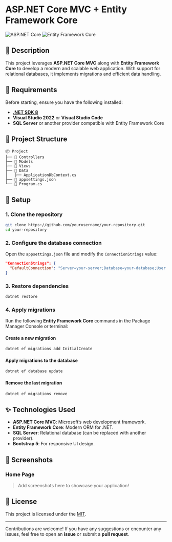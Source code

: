 # ASP.NET Core MVC + Entity Framework Core

![ASP.NET Core](https://img.shields.io/badge/ASP.NET%20Core-512BD4?style=for-the-badge&logo=.net&logoColor=white)
![Entity Framework Core](https://img.shields.io/badge/Entity%20Framework%20Core-512BD4?style=for-the-badge&logo=nuget&logoColor=white)

## 📖 Description

This project leverages **ASP.NET Core MVC** along with **Entity Framework Core** to develop a modern and scalable web application. With support for relational databases, it implements migrations and efficient data handling.

## 🚀 Requirements

Before starting, ensure you have the following installed:

- **[.NET SDK 8](https://dotnet.microsoft.com/download/dotnet/8.0)**
- **Visual Studio 2022** or **Visual Studio Code**
- **SQL Server** or another provider compatible with Entity Framework Core

## 📂 Project Structure

```
📦 Project
├── 📁 Controllers
├── 📁 Models
├── 📁 Views
├── 📁 Data
│   ├── ApplicationDbContext.cs
├── 📄 appsettings.json
└── 📄 Program.cs
```

## 🔧 Setup

### 1. Clone the repository

```bash
git clone https://github.com/yourusername/your-repository.git
cd your-repository
```

### 2. Configure the database connection

Open the `appsettings.json` file and modify the `ConnectionStrings` value:

```json
"ConnectionStrings": {
  "DefaultConnection": "Server=your-server;Database=your-database;User Id=your-username;Password=your-password;"
}
```

### 3. Restore dependencies

```bash
dotnet restore
```

### 4. Apply migrations

Run the following **Entity Framework Core** commands in the Package Manager Console or terminal:

#### Create a new migration
```bash
dotnet ef migrations add InitialCreate
```

#### Apply migrations to the database
```bash
dotnet ef database update
```

#### Remove the last migration
```bash
dotnet ef migrations remove
```

## ✨ Technologies Used

- **ASP.NET Core MVC**: Microsoft’s web development framework.
- **Entity Framework Core**: Modern ORM for .NET.
- **SQL Server**: Relational database (can be replaced with another provider).
- **Bootstrap 5**: For responsive UI design.

## 📸 Screenshots

### Home Page

> Add screenshots here to showcase your application!

## 📜 License

This project is licensed under the [MIT](LICENSE).

---

Contributions are welcome! If you have any suggestions or encounter any issues, feel free to open an **issue** or submit a **pull request**.


